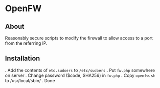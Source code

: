 OpenFW
======

About
-----

Reasonably secure scripts to modify the firewall to allow access to a port from
the referring IP.

Installation
------------

.   Add the contents of `etc.sudoers` to `/etc/sudoers`
.   Put `fw.php` somewhere on server
.   Change password ($code, SHA256) in `fw.php`
.   Copy `openfw.sh` to /usr/local/sbin/
.   Done
